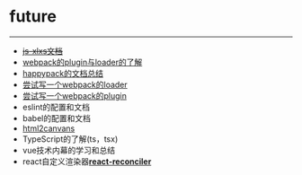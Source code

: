 # future

---

*	~~[js-xlxs文档](https://aotu.io/notes/2016/04/07/node-excel/index.html)~~
*	[webpack的plugin与loader的了解](https://juejin.im/post/5980752ef265da3e2e56e82e)
*	[happypack的文档总结](https://juejin.im/entry/58493e1c128fe100690ba209)
*	[尝试写一个webpack的loader](https://webpack.js.org/contribute/writing-a-loader/)
*	[尝试写一个webpack的plugin](https://webpack.js.org/contribute/writing-a-plugin/)
*	eslint的配置和文档
*	babel的配置和文档
*	[html2canvans](https://juejin.im/post/5bcdac8d6fb9a05d3017910d)
*	TypeScript的了解(ts，tsx)
*	vue技术内幕的学习和总结
*	react自定义渲染器[**react-reconciler**](https://github.com/facebook/react/tree/master/packages/react-reconciler)



